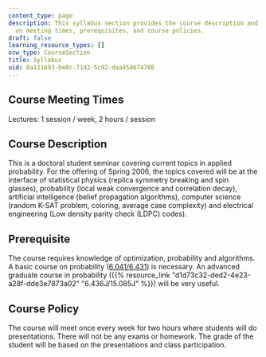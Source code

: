 ```yaml
---
content_type: page
description: This syllabus section provides the course description and information
  on meeting times, prerequisites, and course policies.
draft: false
learning_resource_types: []
ocw_type: CourseSection
title: Syllabus
uid: 8a111693-be0c-71d2-5c92-daa458674788
---
```

## Course Meeting Times

Lectures: 1 session / week, 2 hours / session

## Course Description

This is a doctoral student seminar covering current topics in applied probability. For the offering of Spring 2006, the topics covered will be at the interface of statistical physics (replica symmetry breaking and spin glasses), probability (local weak convergence and correlation decay), artificial intelligence (belief propagation algorithms), computer science (random K-SAT problem, coloring, average case complexity) and electrical engineering (Low density parity check (LDPC) codes).

## Prerequisite

The course requires knowledge of optimization, probability and algorithms. A basic course on probability ([6.041/6.431](/courses/6-041-probabilistic-systems-analysis-and-applied-probability-spring-2006)) is necessary. An advanced graduate course in probability ({{% resource_link "d1d73c32-ded2-4e23-a28f-dde3e7873a02" "6.436J/15.085J" %}}) will be very useful.

## Course Policy

The course will meet once every week for two hours where students will do presentations. There will not be any exams or homework. The grade of the student will be based on the presentations and class participation.